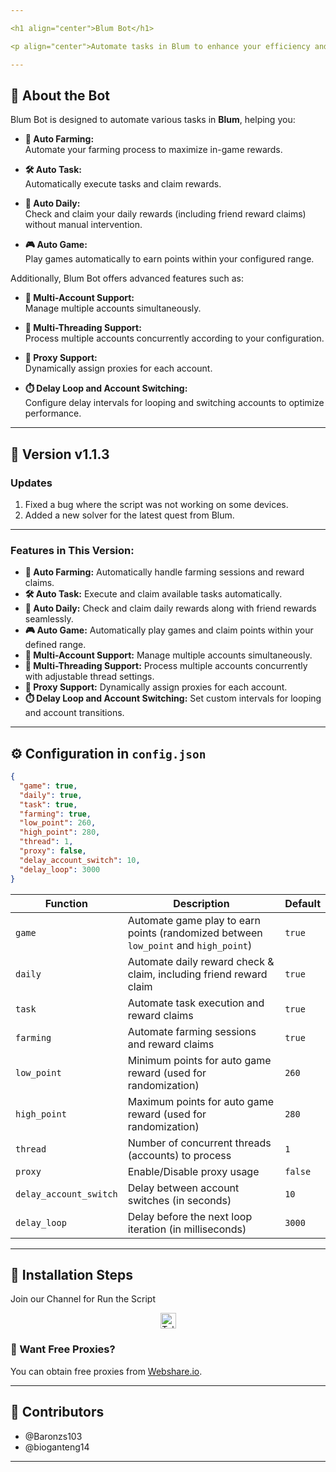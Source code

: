 ```yaml
---

<h1 align="center">Blum Bot</h1>

<p align="center">Automate tasks in Blum to enhance your efficiency and maximize your rewards!</p>

---
```


## 🚀 About the Bot

Blum Bot is designed to automate various tasks in **Blum**, helping you:

- **🌾 Auto Farming:**  
  Automate your farming process to maximize in-game rewards.

- **🛠️ Auto Task:**  
  Automatically execute tasks and claim rewards.

- **📆 Auto Daily:**  
  Check and claim your daily rewards (including friend reward claims) without manual intervention.

- **🎮 Auto Game:**  
  Play games automatically to earn points within your configured range.

Additionally, Blum Bot offers advanced features such as:

- **👥 Multi-Account Support:**  
  Manage multiple accounts simultaneously.

- **🧵 Multi-Threading Support:**  
  Process multiple accounts concurrently according to your configuration.

- **🔌 Proxy Support:**  
  Dynamically assign proxies for each account.

- **⏱️ Delay Loop and Account Switching:**  
  Configure delay intervals for looping and switching accounts to optimize performance.

---

## 🌟 Version v1.1.3

### Updates

1. Fixed a bug where the script was not working on some devices.
2. Added a new solver for the latest quest from Blum.

---

### **Features in This Version:**

- **🌾 Auto Farming:** Automatically handle farming sessions and reward claims.
- **🛠️ Auto Task:** Execute and claim available tasks automatically.
- **📆 Auto Daily:** Check and claim daily rewards along with friend rewards seamlessly.
- **🎮 Auto Game:** Automatically play games and claim points within your defined range.
- **👥 Multi-Account Support:** Manage multiple accounts simultaneously.
- **🧵 Multi-Threading Support:** Process multiple accounts concurrently with adjustable thread settings.
- **🔌 Proxy Support:** Dynamically assign proxies for each account.
- **⏱️ Delay Loop and Account Switching:** Set custom intervals for looping and account transitions.

---

## ⚙️ Configuration in `config.json`

```json
{
  "game": true,
  "daily": true,
  "task": true,
  "farming": true,
  "low_point": 260,
  "high_point": 280,
  "thread": 1,
  "proxy": false,
  "delay_account_switch": 10,
  "delay_loop": 3000
}
```

| **Function**           | **Description**                                                                     | **Default** |
| ---------------------- | ----------------------------------------------------------------------------------- | ----------- |
| `game`                 | Automate game play to earn points (randomized between `low_point` and `high_point`) | `true`      |
| `daily`                | Automate daily reward check & claim, including friend reward claim                  | `true`      |
| `task`                 | Automate task execution and reward claims                                           | `true`      |
| `farming`              | Automate farming sessions and reward claims                                         | `true`      |
| `low_point`            | Minimum points for auto game reward (used for randomization)                        | `260`       |
| `high_point`           | Maximum points for auto game reward (used for randomization)                        | `280`       |
| `thread`               | Number of concurrent threads (accounts) to process                                  | `1`         |
| `proxy`                | Enable/Disable proxy usage                                                          | `false`     |
| `delay_account_switch` | Delay between account switches (in seconds)                                         | `10`        |
| `delay_loop`           | Delay before the next loop iteration (in milliseconds)                              | `3000`      |

---

## 📖 Installation Steps

Join our Channel for Run the Script

<div align="center">
  <a href="https://t.me/blum/airdropseeker_official" target="_blank">
    <img src="https://img.shields.io/static/v1?message=Telegram&logo=telegram&label=&color=2CA5E0&logoColor=white&style=for-the-badge" height="25" alt="Telegram Logo" />
  </a>
</div>


### 🔹 Want Free Proxies?

You can obtain free proxies from [Webshare.io](https://www.webshare.io/).

---

## 🙌 Contributors

- @Baronzs103
- @bioganteng14

---
